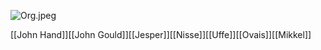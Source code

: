 ![Org.jpeg](https://codahosted.io/docs/QsOwoubZPD/blobs/bl-K9IWXbbSe5/dac145af786a59d2b7202648230016925616ef50a6a612a4eadf0933b030016aea82278df2dd60a9e716d9ef6665c4a940772b09edff2e629335216a5a2baa8f1e5748c1c3ff1ac0b16497851e7b0dca14c77d3a6c2ed0aacedb57bc451f402397426cf5)

[[John Hand]][[John Gould]][[Jesper]][[Nisse]][[Uffe]][[Ovais]][[Mikkel]]
